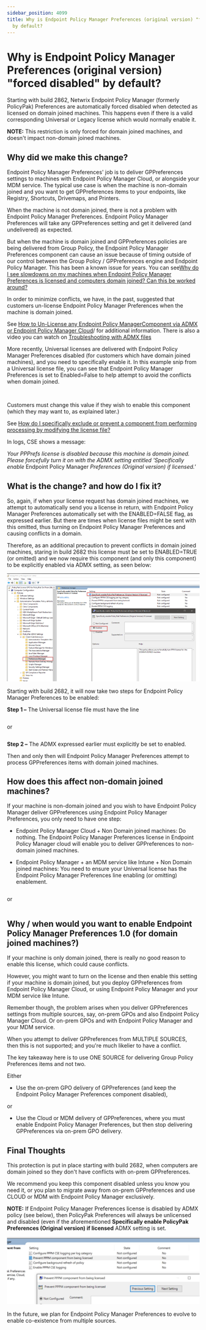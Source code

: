 ```yaml
---
sidebar_position: 4099
title: Why is Endpoint Policy Manager Preferences (original version) "forced disabled"
  by default?
---
```


# Why is Endpoint Policy Manager Preferences (original version) "forced disabled" by default?

Starting with build 2862, Netwrix Endpoint Policy Manager (formerly PolicyPak) Preferences are automatically forced disabled when detected as licensed on domain joined machines. This happens even if there is a valid corresponding Universal or Legacy license which would normally enable it.

**NOTE:** This restriction is only forced for domain joined machines, and doesn't impact non-domain joined machines.

## Why did we make this change?

Endpoint Policy Manager Preferences' job is to deliver GPPreferences settings to machines with Endpoint Policy Manager Cloud, or alongside your MDM service. The typical use case is when the machine is non-domain joined and you want to get GPPreferences items to your endpoints, like Registry, Shortcuts, Drivemaps, and Printers.

When the machine is not domain joined, there is not a problem with Endpoint Policy Manager Preferences. Endpoint Policy Manager Preferences will take any GPPreferences setting and get it delivered (and undelivered) as expected.

But when the machine is domain joined and GPPreferences policies are being delivered from Group Policy, the Endpoint Policy Manager Preferences component can cause an issue because of timing outside of our control between the Group Policy / GPPreferences engine and Endpoint Policy Manager. This has been a known issue for years. You can see[Why do I see slowdowns on my machines when Endpoint Policy Manager Preferences is licensed and computers domain joined? Can this be worked around?](../../Troubleshooting/Preferences/DomainJoined)

In order to minimize conflicts, we have, in the past, suggested that customers un-license Endpoint Policy Manager Preferences when the machine is domain joined.

See [How to Un-License any Endpoint Policy ManagerComponent via ADMX or Endpoint Policy Manager Cloud](../../Video/License/Unlicense "How to Un-License any Endpoint Policy Manager Component via ADMX or Endpoint Policy Manager Cloud")/ for additional information. There is also a video you can watch on [Troubleshooting with ADMX files](../../Video/Troubleshooting/ADMXFiles "Troubleshooting with ADMX files")

More recently, Universal licenses are delivered with Endpoint Policy Manager Preferences disabled (for customers which have domain joined machines), and you need to specifically enable it. In this example snip from a Universal license file, you can see that Endpoint Policy Manager Preferences is set to Enabled=False to help attempt to avoid the conflicts when domain joined.

```
          

```
Customers must change this value if they wish to enable this component (which they may want to, as explained later.)

See [How do I specifically exclude or prevent a component from performing processing by modifying the license file?](ComponentsExclude "How do I specifically exclude or prevent a component from performing processing by modifying the license file?")

In logs, CSE shows a message:

*Your PPPrefs license is disabled because this machine is domain joined. Please forcefully turn it on with the ADMX setting entitled 'Specifically enable* Endpoint Policy Manager *Preferences (Original version) if licensed.'*

## What is the change? and how do I fix it?

So, again, if when your license request has domain joined machines, we attempt to automatically send you a license in return, with Endpoint Policy Manager Preferences automatically set with the ENABLED=FALSE flag, as expressed earlier. But there are times when license files might be sent with this omitted, thus turning on Endpoint Policy Manager Preferences and causing conflicts in a domain.

Therefore, as an additional precaution to prevent conflicts in domain joined machines, staring in build 2682 this license must be set to ENABLED=TRUE (or omitted) and we now require this component (and only this component) to be explicitly enabled via ADMX setting, as seen below:

![](../../../../../../static/images/PolicyPak/Content/Resources/Images/License/Unlicnese/655_1_image001_950x529.png)

Starting with build 2682, it will now take two steps for Endpoint Policy Manager Preferences to be enabled:

**Step 1 –**  The Universal license file must have the line

```

```
or

```

```
**Step 2 –** The ADMX expressed earlier must explicitly be set to enabled.

Then and only then will Endpoint Policy Manager Preferences attempt to process GPPreferences items with domain joined machines.

## How does this affect non-domain joined machines?

If your machine is non-domain joined and you wish to have Endpoint Policy Manager deliver GPPreferences using Endpoint Policy Manager Preferences, you only need to have one step:

* Endpoint Policy Manager Cloud + Non Domain joined machines: Do nothing. The Endpoint Policy Manager Preferences license in Endpoint Policy Manager cloud will enable you to deliver GPPreferences to non-domain joined machines.
* Endpoint Policy Manager + an MDM service like Intune + Non Domain joined machines: You need to ensure your Universal license has the Endpoint Policy Manager Preferences line enabling (or omitting) enablement.

  ```

  ```
or

  ```

  ```
## Why / when would you want to enable Endpoint Policy Manager Preferences 1.0 (for domain joined machines?)

If your machine is only domain joined, there is really no good reason to enable this license, which could cause conflicts.

However, you might want to turn on the license and then enable this setting if your machine is domain joined, but you deploy GPPreferences from Endpoint Policy Manager Cloud, or using Endpoint Policy Manager and your MDM service like Intune.

Remember though, the problem arises when you deliver GPPreferences settings from multiple sources, say, on-prem GPOs and also Endpoint Policy Manager Cloud. Or on-prem GPOs and with Endpoint Policy Manager and your MDM service.

When you attempt to deliver GPPreferences from MULTIPLE SOURCES, then this is not supported; and you're much likelier to have a conflict.

The key takeaway here is to use ONE SOURCE for delivering Group Policy Preferences items and not two.

Either

* Use the on-prem GPO delivery of GPPreferences (and keep the Endpoint Policy Manager Preferences component disabled),

or

* Use the Cloud or MDM delivery of GPPreferences, where you must enable Endpoint Policy Manager Preferences, but then stop delivering GPPreferences via on-prem GPO delivery.

## Final Thoughts

This protection is put in place starting with build 2682, when computers are domain joined so they don't have conflicts with on-prem GPPreferences.

We recommend you keep this component disabled unless you know you need it, or you plan to migrate away from on-prem GPPreferences and use CLOUD or MDM with Endpoint Policy Manager exclusively.

**NOTE:** If Endpoint Policy Manager Preferences license is disabled by ADMX policy (see below), then PolicyPak Preferences will always be unlicensed and disabled (even if the aforementioned **Specifically enable PolicyPak Preferences (Original version) if licensed** ADMX setting is set.

![](../../../../../../static/images/PolicyPak/Content/Resources/Images/License/Unlicnese/forcedisabled1.png)

In the future, we plan for Endpoint Policy Manager Preferences to evolve to enable co-existence from multiple sources.